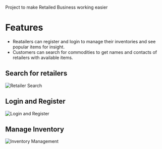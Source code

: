 Project to make Retailed Business working easier

# Features
* Reatailers can register and login to manage their inventories and see popular items for insight.
* Customers can search for commodities to get names and contacts of retailers with available items.

## Search for retailers
![Retailer Search ](https://user-images.githubusercontent.com/76874424/176653859-e33adb72-7822-4363-ac1f-9a9e0443ea4a.png)

## Login and Register
![Login and Register](https://user-images.githubusercontent.com/76874424/176653880-966bdfd1-d25d-4545-9a9e-9bbbb76d9997.png)

## Manage Inventory
![Inventory Management](https://user-images.githubusercontent.com/76874424/176653886-9fcd4bc6-1c33-4e94-a5e6-483bd5d73747.png)
